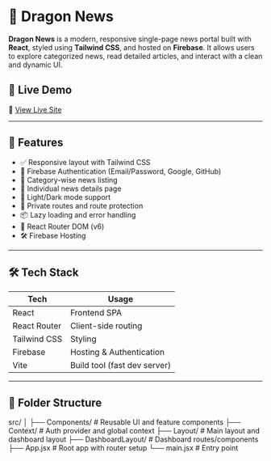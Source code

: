 # 🐉 Dragon News

**Dragon News** is a modern, responsive single-page news portal built with **React**, styled using **Tailwind CSS**, and hosted on **Firebase**. It allows users to explore categorized news, read detailed articles, and interact with a clean and dynamic UI.

## 🚀 Live Demo

🔗 [View Live Site](https://dragon-news-cea9e.web.app)

---

## 📌 Features

- ✅ Responsive layout with Tailwind CSS
- 🔐 Firebase Authentication (Email/Password, Google, GitHub)
- 📰 Category-wise news listing
- 📄 Individual news details page
- 🌙 Light/Dark mode support
- 🔁 Private routes and route protection
- 📦 Lazy loading and error handling
- 🧭 React Router DOM (v6)
- 🛠️ Firebase Hosting

---

## 🛠️ Tech Stack

| Tech           | Usage                         |
|----------------|-------------------------------|
| React          | Frontend SPA                  |
| React Router   | Client-side routing           |
| Tailwind CSS   | Styling                       |
| Firebase       | Hosting & Authentication      |
| Vite           | Build tool (fast dev server)  |

---

## 📂 Folder Structure

src/
│
├── Components/ # Reusable UI and feature components
├── Context/ # Auth provider and global context
├── Layout/ # Main layout and dashboard layout
├── DashboardLayout/ # Dashboard routes/components
├── App.jsx # Root app with router setup
└── main.jsx # Entry point

